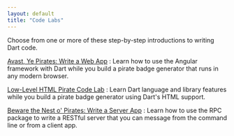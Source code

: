 ```yaml
---
layout: default
title: "Code Labs"
---
```


Choose from one or more of these step-by-step introductions to
writing Dart code.

[Avast, Ye Pirates: Write a Web App](ng2/)
: Learn how to use the Angular framework with Dart while
you build a pirate badge generator that runs in any modern browser.

[Low-Level HTML Pirate Code Lab](darrrt/)
: Learn Dart language and library features while you build
a pirate badge generator using Dart's HTML support.

[Beware the Nest o' Pirates: Write a Server App](https://dart-lang.github.io/server/codelab/)
: Learn how to use the RPC package to write a RESTful server that you
can message from the command line or from a client app.
